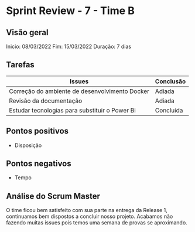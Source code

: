 # Sprint Review - 7 - Time B

## Visão geral

Inicio: 08/03/2022
Fim: 15/03/2022
Duração: 7 dias

## Tarefas



| Issues                                         | Conclusão |
| ---------------------------------------------- | --------- |
| Correção do ambiente de desenvolvimento Docker | Adiada |
| Revisão da documentação                        | Adiada |
| Estudar tecnologias para substituir o Power Bi | Concluída |

## Pontos positivos

* Disposição


## Pontos negativos

* Tempo

## Análise do Scrum Master

O time ficou bem satisfeito com sua parte na entrega da Release 1, continuamos bem dispostos a concluir nosso projeto. Acabamos não fazendo muitas issues pois temos uma semana de provas se aproximando.